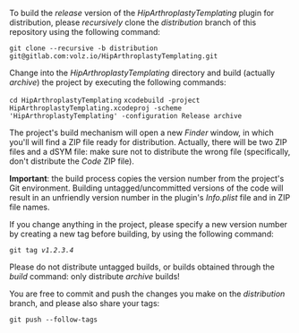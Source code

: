 To build the *release* version of the *HipArthroplastyTemplating* plugin for distribution, please *recursively* clone the *distribution* branch of this repository using the following command:

`git clone --recursive -b distribution git@gitlab.com:volz.io/HipArthroplastyTemplating.git`

Change into the *HipArthroplastyTemplating* directory and build (actually *archive*) the project by executing the following commands:

`cd HipArthroplastyTemplating`
`xcodebuild -project HipArthroplastyTemplating.xcodeproj -scheme 'HipArthroplastyTemplating' -configuration Release archive`

The project's build mechanism will open a new *Finder* window, in which you'll will find a ZIP file ready for distribution. Actually, there will be two ZIP files and a dSYM file: make sure not to distribute the wrong file (specifically, don't distribute the *Code* ZIP file).

**Important**: the build process copies the version number from the project's Git environment. 
Building untagged/uncommitted versions of the code will result in an unfriendly version number in the plugin's *Info.plist* file and in ZIP file names.

If you change anything in the project, please specify a new version number by creating a new tag before building, by using the following command:

`git tag `*`v1.2.3.4`*

Please do not distribute untagged builds, or builds obtained through the *build* command: only distribute *archive* builds!

You are free to commit and push the changes you make on the *distribution* branch, and please also share your tags:

`git push --follow-tags`